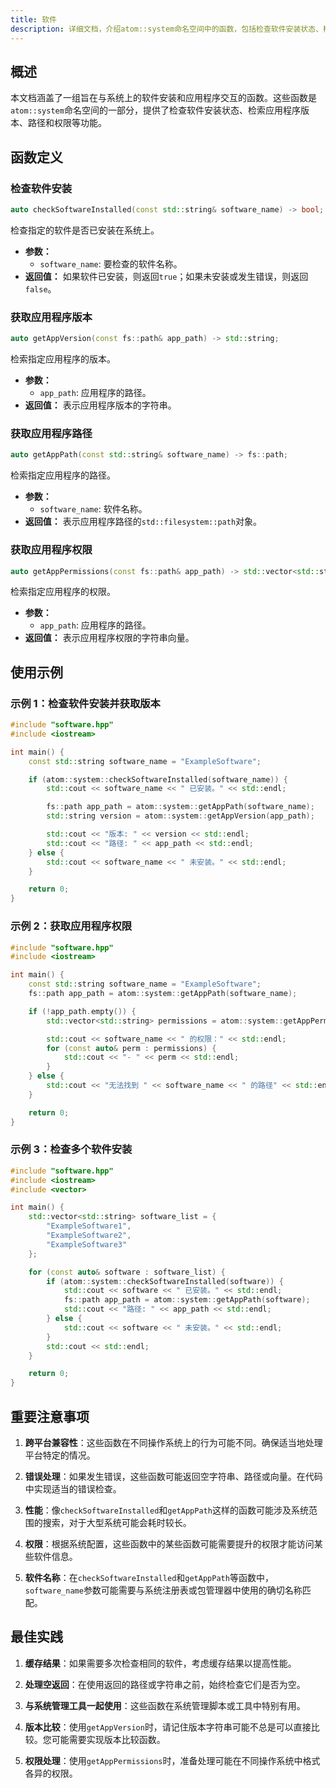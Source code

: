 ```yaml
---
title: 软件
description: 详细文档，介绍atom::system命名空间中的函数，包括检查软件安装状态、检索应用程序版本、路径和权限。
---
```


## 概述

本文档涵盖了一组旨在与系统上的软件安装和应用程序交互的函数。这些函数是`atom::system`命名空间的一部分，提供了检查软件安装状态、检索应用程序版本、路径和权限等功能。

## 函数定义

### 检查软件安装

```cpp
auto checkSoftwareInstalled(const std::string& software_name) -> bool;
```

检查指定的软件是否已安装在系统上。

- **参数：**
  - `software_name`: 要检查的软件名称。
- **返回值：** 如果软件已安装，则返回`true`；如果未安装或发生错误，则返回`false`。

### 获取应用程序版本

```cpp
auto getAppVersion(const fs::path& app_path) -> std::string;
```

检索指定应用程序的版本。

- **参数：**
  - `app_path`: 应用程序的路径。
- **返回值：** 表示应用程序版本的字符串。

### 获取应用程序路径

```cpp
auto getAppPath(const std::string& software_name) -> fs::path;
```

检索指定应用程序的路径。

- **参数：**
  - `software_name`: 软件名称。
- **返回值：** 表示应用程序路径的`std::filesystem::path`对象。

### 获取应用程序权限

```cpp
auto getAppPermissions(const fs::path& app_path) -> std::vector<std::string>;
```

检索指定应用程序的权限。

- **参数：**
  - `app_path`: 应用程序的路径。
- **返回值：** 表示应用程序权限的字符串向量。

## 使用示例

### 示例 1：检查软件安装并获取版本

```cpp
#include "software.hpp"
#include <iostream>

int main() {
    const std::string software_name = "ExampleSoftware";

    if (atom::system::checkSoftwareInstalled(software_name)) {
        std::cout << software_name << " 已安装。" << std::endl;

        fs::path app_path = atom::system::getAppPath(software_name);
        std::string version = atom::system::getAppVersion(app_path);

        std::cout << "版本: " << version << std::endl;
        std::cout << "路径: " << app_path << std::endl;
    } else {
        std::cout << software_name << " 未安装。" << std::endl;
    }

    return 0;
}
```

### 示例 2：获取应用程序权限

```cpp
#include "software.hpp"
#include <iostream>

int main() {
    const std::string software_name = "ExampleSoftware";
    fs::path app_path = atom::system::getAppPath(software_name);

    if (!app_path.empty()) {
        std::vector<std::string> permissions = atom::system::getAppPermissions(app_path);

        std::cout << software_name << " 的权限：" << std::endl;
        for (const auto& perm : permissions) {
            std::cout << "- " << perm << std::endl;
        }
    } else {
        std::cout << "无法找到 " << software_name << " 的路径" << std::endl;
    }

    return 0;
}
```

### 示例 3：检查多个软件安装

```cpp
#include "software.hpp"
#include <iostream>
#include <vector>

int main() {
    std::vector<std::string> software_list = {
        "ExampleSoftware1",
        "ExampleSoftware2",
        "ExampleSoftware3"
    };

    for (const auto& software : software_list) {
        if (atom::system::checkSoftwareInstalled(software)) {
            std::cout << software << " 已安装。" << std::endl;
            fs::path app_path = atom::system::getAppPath(software);
            std::cout << "路径: " << app_path << std::endl;
        } else {
            std::cout << software << " 未安装。" << std::endl;
        }
        std::cout << std::endl;
    }

    return 0;
}
```

## 重要注意事项

1. **跨平台兼容性**：这些函数在不同操作系统上的行为可能不同。确保适当地处理平台特定的情况。

2. **错误处理**：如果发生错误，这些函数可能返回空字符串、路径或向量。在代码中实现适当的错误检查。

3. **性能**：像`checkSoftwareInstalled`和`getAppPath`这样的函数可能涉及系统范围的搜索，对于大型系统可能会耗时较长。

4. **权限**：根据系统配置，这些函数中的某些函数可能需要提升的权限才能访问某些软件信息。

5. **软件名称**：在`checkSoftwareInstalled`和`getAppPath`等函数中，`software_name`参数可能需要与系统注册表或包管理器中使用的确切名称匹配。

## 最佳实践

1. **缓存结果**：如果需要多次检查相同的软件，考虑缓存结果以提高性能。

2. **处理空返回**：在使用返回的路径或字符串之前，始终检查它们是否为空。

3. **与系统管理工具一起使用**：这些函数在系统管理脚本或工具中特别有用。

4. **版本比较**：使用`getAppVersion`时，请记住版本字符串可能不总是可以直接比较。您可能需要实现版本比较函数。

5. **权限处理**：使用`getAppPermissions`时，准备处理可能在不同操作系统中格式各异的权限。

